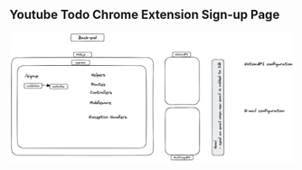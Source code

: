## Youtube Todo Chrome Extension Sign-up Page

![High Level Design of Back-end](./public/dev/backend.png)
